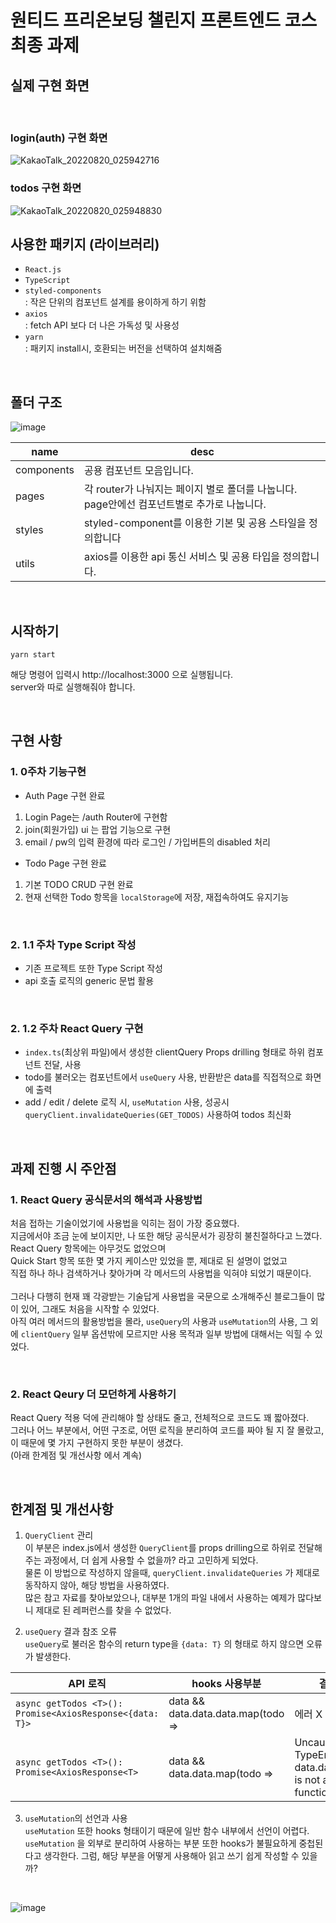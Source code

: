 # 원티드 프리온보딩 챌린지 프론트엔드 코스 최종 과제


## 실제 구현 화면

<br>

### login(auth) 구현 화면
![KakaoTalk_20220820_025942716](https://user-images.githubusercontent.com/82368684/185679648-29f5b188-b317-40d5-b3e0-c9e78c05f625.gif)

### todos 구현 화면 
 ![KakaoTalk_20220820_025948830](https://user-images.githubusercontent.com/82368684/185679738-8bf79f66-4d0d-46c6-be8a-7a735b60b946.gif)


## 사용한 패키지 (라이브러리)

- `React.js`
- `TypeScript`
- `styled-components` <br>
  : 작은 단위의 컴포넌트 설계를 용이하게 하기 위함
- `axios` <br>
  : fetch API 보다 더 나은 가독성 및 사용성
- `yarn` <br>
  : 패키지 install시, 호환되는 버전을 선택하여 설치해줌
  

<br>

## 폴더 구조

![image](https://user-images.githubusercontent.com/82368684/183444209-11b390ef-7a6e-4811-9826-1abbe761a518.png)

|name|desc|
|------|---|
|components| 공용 컴포넌트 모음입니다.
|pages| 각 router가 나눠지는 페이지 별로 폴더를 나눕니다.<br> page안에선 컴포넌트별로 추가로 나눕니다.
|styles| styled-component를 이용한 기본 및 공용 스타일을 정의합니다
|utils | axios를 이용한 api 통신 서비스 및 공용 타입을 정의합니다. 

<br>

## 시작하기

`yarn start `
<br>

해당 명령어 입력시 http://localhost:3000 으로 실행됩니다. <br>
server와 따로 실행해줘야 합니다.

<br>

## 구현 사항

### 1. 0주차 기능구현
- Auth Page 구현 완료
1. Login Page는 /auth Router에 구현함
2. join(회원가입) ui 는 팝업 기능으로 구현
3. email / pw의 입력 환경에 따라 로그인 / 가입버튼의 disabled 처리
- Todo Page 구현 완료
1. 기본 TODO CRUD 구현 완료
2. 현재 선택한 Todo 항목을 `localStorage`에 저장, 재접속하여도 유지기능


<br>

### 2. 1.1 주차 Type Script 작성
- 기존 프로젝트 또한 Type Script 작성
- api 호출 로직의 generic 문법 활용

<br>

### 2. 1.2 주차 React Query 구현
- `index.ts`(최상위 파일)에서 생성한 clientQuery Props drilling 형태로 하위 컴포넌트 전달, 사용
- todo를 불러오는 컴포넌트에서 `useQuery` 사용, 반환받은 data를 직접적으로 화면에 출력
- add / edit / delete 로직 시, `useMutation` 사용, 성공시 `queryClient.invalidateQueries(GET_TODOS)` 사용하여 todos 최신화

<br>

## 과제 진행 시 주안점


### 1. React Query 공식문서의 해석과 사용방법
처음 접하는 기술이었기에 사용법을 익히는 점이 가장 중요했다. <br>
지금에서야 조금 눈에 보이지만, 나 또한 해당 공식문서가 굉장히 불친절하다고 느꼈다.<br>
React Query 항목에는 아무것도 없었으며 <br>
Quick Start 항목 또한 몇 가지 케이스만 있었을 뿐, 제대로 된 설명이 없었고 <br>
직접 하나 하나 검색하거나 찾아가며 각 메서드의 사용법을 익혀야 되었기 때문이다.
<br><br>
그러나 다행히 현재 꽤 각광받는 기술답게 사용법을 국문으로 소개해주신 블로그들이 많이 있어, 그래도 처음을 시작할 수 있었다. <br>
아직 여러 메서드의 활용방법을 몰라, `useQuery`의 사용과 `useMutation`의 사용, 그 외에 `clientQuery` 일부 옵션밖에 모르지만 사용 목적과 일부 방법에 대해서는 익힐 수 있었다.

<br>

### 2. React Qeury 더 모던하게 사용하기
React Query 적용 덕에 관리해야 할 상태도 줄고, 전체적으로 코드도 꽤 짧아졌다. <br>
그러나 어느 부분에서, 어떤 구조로, 어떤 로직을 분리하여 코드를 짜야 될 지 잘 몰랐고, 이 때문에 몇 가지 구현하지 못한 부분이 생겼다. <br>
(아래 한계점 및 개선사항 에서 계속)

<br>

## 한계점 및 개선사항 

1. `QueryClient` 관리 <br>
  이 부분은 index.js에서 생성한 `QueryClient`를 props drilling으로 하위로 전달해주는 과정에서, 더 쉽게 사용할 수 없을까? 라고 고민하게 되었다. <br>
  물론 이 방법으로 작성하지 않을때, `queryClient.invalidateQueries` 가 제대로 동작하지 않아, 해당 방법을 사용하였다. <br>
  많은 참고 자료를 찾아보았으나, 대부분 1개의 파일 내에서 사용하는 예제가 많다보니 제대로 된 레퍼런스를 찾을 수 없었다.

2. `useQuery` 결과 참조 오류 <br>
  `useQuery`로 불러온 함수의 return type을 `{data: T}` 의 형태로 하지 않으면 오류가 발생한다.
  
  |API 로직|hooks 사용부분|결과|
  |------|---|-----|
  |`async getTodos <T>(): Promise<AxiosResponse<{data: T}>` | data && data.data.data.map(todo => | 에러 X |
  |`async getTodos <T>(): Promise<AxiosResponse<T>` |data && data.data.map(todo =>| Uncaught TypeError: data.data.map is not a function

3. `useMutation`의 선언과 사용 <br>
`useMutation` 또한 hooks 형태이기 때문에 일반 함수 내부에서 선언이 어렵다. <br>
`useMutation` 을 외부로 분리하여 사용하는 부분 또한 hooks가 불필요하게 중첩된다고 생각한다. 
그럼, 해당 부분을 어떻게 사용해아 읽고 쓰기 쉽게 작성할 수 있을까?
<br>

![image](https://user-images.githubusercontent.com/82368684/185665750-4cf78f25-a4a1-4497-a7fe-f26dbf1191b6.png)

